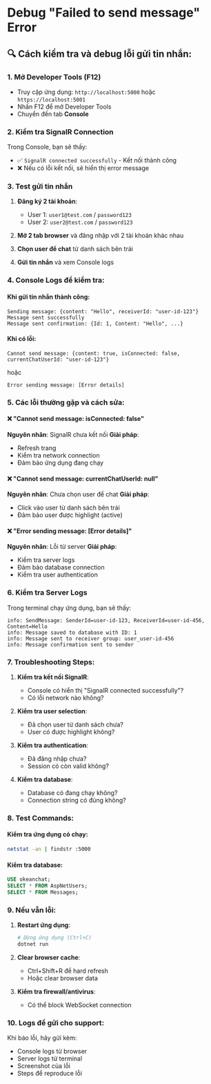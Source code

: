 # Debug "Failed to send message" Error

## 🔍 Cách kiểm tra và debug lỗi gửi tin nhắn:

### 1. Mở Developer Tools (F12)
- Truy cập ứng dụng: `http://localhost:5000` hoặc `https://localhost:5001`
- Nhấn F12 để mở Developer Tools
- Chuyển đến tab **Console**

### 2. Kiểm tra SignalR Connection
Trong Console, bạn sẽ thấy:
- ✅ `SignalR connected successfully` - Kết nối thành công
- ❌ Nếu có lỗi kết nối, sẽ hiển thị error message

### 3. Test gửi tin nhắn
1. **Đăng ký 2 tài khoản**:
   - User 1: `user1@test.com` / `password123`
   - User 2: `user2@test.com` / `password123`

2. **Mở 2 tab browser** và đăng nhập với 2 tài khoản khác nhau

3. **Chọn user để chat** từ danh sách bên trái

4. **Gửi tin nhắn** và xem Console logs

### 4. Console Logs để kiểm tra:

#### Khi gửi tin nhắn thành công:
```
Sending message: {content: "Hello", receiverId: "user-id-123"}
Message sent successfully
Message sent confirmation: {Id: 1, Content: "Hello", ...}
```

#### Khi có lỗi:
```
Cannot send message: {content: true, isConnected: false, currentChatUserId: "user-id-123"}
```
hoặc
```
Error sending message: [Error details]
```

### 5. Các lỗi thường gặp và cách sửa:

#### ❌ "Cannot send message: isConnected: false"
**Nguyên nhân**: SignalR chưa kết nối
**Giải pháp**: 
- Refresh trang
- Kiểm tra network connection
- Đảm bảo ứng dụng đang chạy

#### ❌ "Cannot send message: currentChatUserId: null"
**Nguyên nhân**: Chưa chọn user để chat
**Giải pháp**: 
- Click vào user từ danh sách bên trái
- Đảm bảo user được highlight (active)

#### ❌ "Error sending message: [Error details]"
**Nguyên nhân**: Lỗi từ server
**Giải pháp**: 
- Kiểm tra server logs
- Đảm bảo database connection
- Kiểm tra user authentication

### 6. Kiểm tra Server Logs
Trong terminal chạy ứng dụng, bạn sẽ thấy:
```
info: SendMessage: SenderId=user-id-123, ReceiverId=user-id-456, Content=Hello
info: Message saved to database with ID: 1
info: Message sent to receiver group: user_user-id-456
info: Message confirmation sent to sender
```

### 7. Troubleshooting Steps:

1. **Kiểm tra kết nối SignalR**:
   - Console có hiển thị "SignalR connected successfully"?
   - Có lỗi network nào không?

2. **Kiểm tra user selection**:
   - Đã chọn user từ danh sách chưa?
   - User có được highlight không?

3. **Kiểm tra authentication**:
   - Đã đăng nhập chưa?
   - Session có còn valid không?

4. **Kiểm tra database**:
   - Database có đang chạy không?
   - Connection string có đúng không?

### 8. Test Commands:

#### Kiểm tra ứng dụng có chạy:
```bash
netstat -an | findstr :5000
```

#### Kiểm tra database:
```sql
USE okeanchat;
SELECT * FROM AspNetUsers;
SELECT * FROM Messages;
```

### 9. Nếu vẫn lỗi:
1. **Restart ứng dụng**:
   ```bash
   # Dừng ứng dụng (Ctrl+C)
   dotnet run
   ```

2. **Clear browser cache**:
   - Ctrl+Shift+R để hard refresh
   - Hoặc clear browser data

3. **Kiểm tra firewall/antivirus**:
   - Có thể block WebSocket connection

### 10. Logs để gửi cho support:
Khi báo lỗi, hãy gửi kèm:
- Console logs từ browser
- Server logs từ terminal
- Screenshot của lỗi
- Steps để reproduce lỗi
